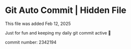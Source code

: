 # Git Auto Commit | Hidden File

This file was added Feb 12, 2025

Just for fun and keeping my daily git commit active 🤪

commit number: 2342194
